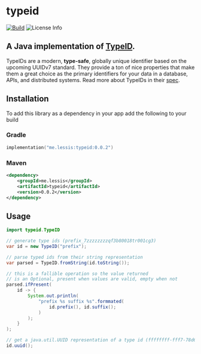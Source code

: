 # typeid

[![Build](https://github.com/softprops/typeid-java/actions/workflows/main.yml/badge.svg)](https://github.com/softprops/typeid-java/actions/workflows/main.yml) ![License Info](https://img.shields.io/github/license/softprops/typeid-java)

## A Java implementation of [TypeID](https://github.com/jetpack-io/typeid).

TypeIDs are a modern, **type-safe**, globally unique identifier based on the upcoming
UUIDv7 standard. They provide a ton of nice properties that make them a great choice
as the primary identifiers for your data in a database, APIs, and distributed systems.
Read more about TypeIDs in their [spec](https://github.com/jetpack-io/typeid).

## Installation

To add this library as a dependency in your app add the following to your build

### Gradle

```kotlin
implementation("me.lessis:typeid:0.0.2")
```

### Maven

```xml
<dependency>
    <groupId>me.lessis</groupId>
    <artifactId>typeid</artifactId>
    <version>0.0.2</version>
</dependency>
```

## Usage

```java
import typeid.TypeID

// generate type ids (prefix_7zzzzzzzzqf3b80018tr001cg3)
var id = new TypeID("prefix");

// parse typed ids from their string representation
var parsed = TypeID.fromString(id.toString());

// this is a fallible operation so the value returned
// is an Optional, present when values are valid, empty when not
parsed.ifPresent(
    id -> {
        System.out.println(
            "prefix %s suffix %s".formmated(
                id.prefix(), id.suffix();
            )
        );
    }
);

// get a java.util.UUID representation of a type id (ffffffff-fff7-78d6-8000-28d60000b203)
id.uuid();
```
